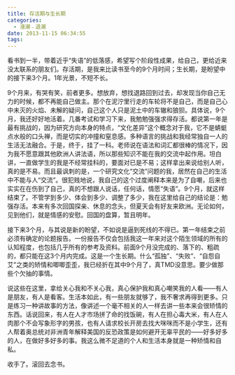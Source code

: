```yaml
---
title: 存活期与生长期
categories:
  - 漲潮﹣退潮
date: 2013-11-15 06:34:55
tags:
---
```


看书到一半，带着近乎“失语”的低落感，希望写个阶段性成果，给自己，更给近来没太联系的朋友们。存活期，是我来比读书至今的9个月时间；生长期，是盼望中的接下来3个月。1年光景，不短不长。 

9个月来，有哭有笑，前者更多。想放弃，想找退路回到过去，却发现当你自己无力的时候，都不再能自己做主。那个在泥泞里行走的车轮将不是自己，而是自己心中未灭的火焰、未解的疑问，自己这个人只是泥土中的车辙和狼狈。具体说，9个月，我还好好地活着。几番考试和学习下来，我勉勉强强求得存活。都说第一年是最有挑战的，因为研究方向本身的特点，“文化差异”这个概念对于我，它不是蜻蜓点水般的口头禅，而是切实的冲撞和窒息感。多种语言的挑战和我经常独自一人的生活无法融合。于是，终于，挂了一科。老师说在语法和词汇都很棒的情况下，因为我不愿意跟其他欧洲人讲法语，所以那些知识不能在我的交流中起作用。坦白讲，一直做学生的我是不经常挂科的，要面对已是不易；这样拿出来说给别人听，真的是不易。而且最讽刺的是，一个研究文化“交流”问题的我，居然在自己的生活中不能与人“交流”。很犯贱地说，我自己的这个过度阐释本来是为了自嘲，后来也实实在在伤到了自己，真的不想跟人说话，任何话，情愿“失语”。9个月，就这样结束了。不管学到多少、体会到多少、调整了多少，我在这里给自己的结论是：勉强存活。本来有多次回国探亲、休息的念头，但夏天会有好友来欧洲。无论如何，见到他们，就是情感的安慰。回国的盘算，暂且明年。 

接下来3个月，与其说是新的盼望，不如说是逼到死线的不得已。第一年结束之前必须有确定的论题报告。一份报告不仅会包括我这一年来对这个陌生领域的所有的认知程度，也包括几乎所有的参考及资料。前面9个月没完成的、落下的、粗疏的，都只能在这3个月内完成。这是一个生长期。什么“孤独”、“失败”、“自怨自艾”之类的矫情和唧唧歪歪，我已经折在其中9个月了，真TMD没意思。要少做那些个欠抽的事情。 

说这些在这里，拿给关心我和不关心我，真心保护我和真心嘲笑我的人看——有人是朋友，有人是看客。生活本如此，有一些朋友就够了，我不奢求再得到更多。只是练习一种讲故事的方法，像讲述一个毫不相关的人一样去讲一些本来会很矫情的东西。话说回来，有人在人才市场拼了命的找饭碗，有人在担心毒大米，有人在人肉那个不会写象形字的男孩，也有人请求校长开房去找大咪咪而不是小学生，还有人帮着奥总统对非洲青年解释美国的反恐政策是如何避开无辜平民的——好多好多的人，在做好多好多的事。我这么微不足道的个人和生活本身就是一种矫情和自私。

收手了。滚回去念书。